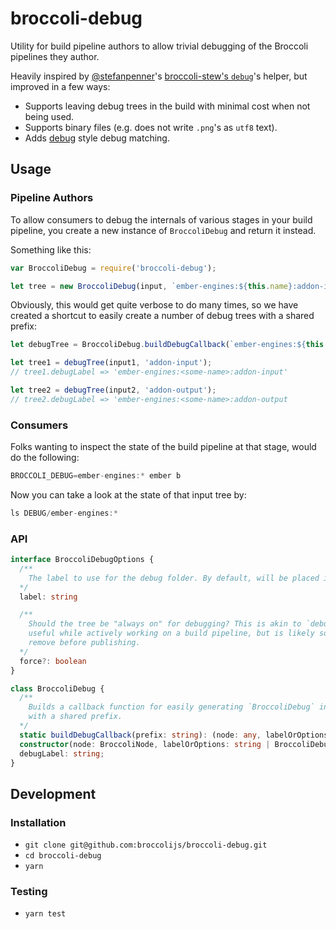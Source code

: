 # broccoli-debug

Utility for build pipeline authors to allow trivial debugging of the Broccoli
pipelines they author.

Heavily inspired by [@stefanpenner](https://github.com/stefanpenner)'s
[broccoli-stew's `debug`](https://github.com/stefanpenner/broccoli-stew/blob/v1.4.2/lib/debug.js)'s helper,
but improved in a few ways:

* Supports leaving debug trees in the build with minimal cost when not being used.
* Supports binary files (e.g. does not write `.png`'s as `utf8` text).
* Adds [debug](https://github.com/visionmedia/debug) style debug matching.

## Usage

### Pipeline Authors

To allow consumers to debug the internals of various stages in your build pipeline,
you create a new instance of `BroccoliDebug` and return it instead.

Something like this:

```js
var BroccoliDebug = require('broccoli-debug');

let tree = new BroccoliDebug(input, `ember-engines:${this.name}:addon-input`);
```

Obviously, this would get quite verbose to do many times, so we have created a shortcut
to easily create a number of debug trees with a shared prefix:

```js
let debugTree = BroccoliDebug.buildDebugCallback(`ember-engines:${this.name}`);

let tree1 = debugTree(input1, 'addon-input');
// tree1.debugLabel => 'ember-engines:<some-name>:addon-input'

let tree2 = debugTree(input2, 'addon-output');
// tree2.debugLabel => 'ember-engines:<some-name>:addon-output
```

### Consumers

Folks wanting to inspect the state of the build pipeline at that stage, would do the following:

```js
BROCCOLI_DEBUG=ember-engines:* ember b
```

Now you can take a look at the state of that input tree by:

```js
ls DEBUG/ember-engines:*
```

### API

```ts
interface BroccoliDebugOptions {
  /**
    The label to use for the debug folder. By default, will be placed in `DEBUG/*`.
  */
  label: string

  /**
    Should the tree be "always on" for debugging? This is akin to `debugger`, its very
    useful while actively working on a build pipeline, but is likely something you would
    remove before publishing.
  */
  force?: boolean
}

class BroccoliDebug {
  /**
    Builds a callback function for easily generating `BroccoliDebug` instances
    with a shared prefix.
  */
  static buildDebugCallback(prefix: string): (node: any, labelOrOptions: string | BroccoliDebugOptions) => BroccoliNode
  constructor(node: BroccoliNode, labelOrOptions: string | BroccoliDebugOptions);
  debugLabel: string;
}
```

## Development

### Installation

* `git clone git@github.com:broccolijs/broccoli-debug.git`
* `cd broccoli-debug`
* `yarn`

### Testing

* `yarn test`
